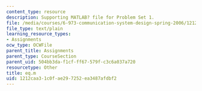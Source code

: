 ```yaml
---
content_type: resource
description: Supporting MATLAB? file for Problem Set 1.
file: /media/courses/6-973-communication-system-design-spring-2006/1212caa31c0fae297252ea3487afdbf2_eq.m
file_type: text/plain
learning_resource_types:
- Assignments
ocw_type: OCWFile
parent_title: Assignments
parent_type: CourseSection
parent_uid: 504bb3da-f1cf-ff67-579f-c3c6a037a720
resourcetype: Other
title: eq.m
uid: 1212caa3-1c0f-ae29-7252-ea3487afdbf2
---
```

